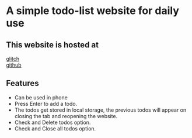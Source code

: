 A simple todo-list website for daily use
============================
## This website is hosted at  
[glitch](https://your-todolist.glitch.me/)  
[github](https://adarshnaidu.github.io/your-todolist/)

## Features
* Can be used in phone
* Press Enter to add a todo.
* The todos get stored in local storage, the previous todos will appear on closing the tab and reopening the website.
* Check and Delete todos option.
* Check and Close all todos option.
